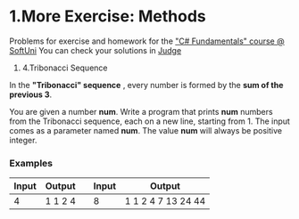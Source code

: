 ﻿# 1.More Exercise: Methods

Problems for exercise and homework for the [&quot;C#  Fundamentals&quot; course @ SoftUni](https://softuni.bg/modules/57/tech-module-4-0)
You can check your solutions in [Judge](https://judge.softuni.bg/Contests/1287)


1. 4.Tribonacci Sequence

In the **&quot;Tribonacci&quot; sequence** , every number is formed by the **sum of the previous 3**.

You are given a number **num**. Write a program that prints **num** numbers from the Tribonacci sequence, each on a new line, starting from 1. The input comes as a parameter named **num**. The value **num** will always be positive integer.

### Examples

| **Input** | **Output** |   | **Input** | **Output** |
| --- | --- | --- | --- | --- |
| 4 | 1 1 2 4  |   | 8 | 1 1 2 4 7 13 24 44 |

